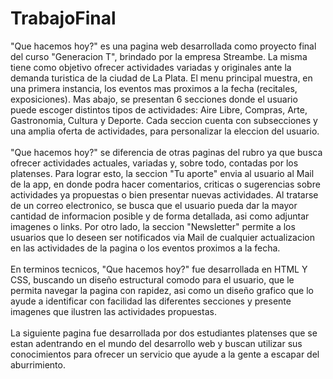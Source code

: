 # TrabajoFinal
"Que hacemos hoy?" es una pagina web desarrollada como proyecto final del curso "Generacion T", brindado por la empresa Streambe. La misma tiene como objetivo ofrecer actividades variadas y originales ante la demanda turistica de la ciudad de La Plata. El menu principal muestra, en una primera instancia, los eventos mas proximos a la fecha (recitales, exposiciones). Mas abajo, se presentan 6 secciones donde el usuario puede escoger distintos tipos de actividades: Aire Libre, Compras, Arte, Gastronomia, Cultura y Deporte. Cada seccion cuenta con subsecciones y una amplia oferta de actividades, para personalizar la eleccion del usuario.
<br>
<br>
"Que hacemos hoy?" se diferencia de otras paginas del rubro ya que busca ofrecer actividades actuales, variadas y, sobre todo, contadas por los platenses. Para lograr esto, la seccion "Tu aporte" envia al usuario al Mail de la app, en donde podra hacer comentarios, criticas o sugerencias sobre actividades ya propuestas o bien presentar nuevas actividades. Al tratarse de un correo electronico, se busca que el usuario pueda dar la mayor cantidad de informacion posible y de forma detallada, asi como adjuntar imagenes o links. Por otro lado, la seccion "Newsletter" permite a los usuarios que lo deseen ser notificados via Mail de cualquier actualizacion en las actividades de la pagina o los eventos proximos a la fecha.
<br>
<br>
En terminos tecnicos, "Que hacemos hoy?" fue desarrollada en HTML Y CSS, buscando un diseño estructural comodo para el usuario, que le permita navegar la pagina con rapidez, asi como un diseño grafico que lo ayude a identificar con facilidad las diferentes secciones y presente imagenes que ilustren las actividades propuestas.
<br>
<br>
La siguiente pagina fue desarrollada por dos estudiantes platenses que se estan adentrando en el mundo del desarrollo web y buscan utilizar sus conocimientos para ofrecer un servicio que ayude a la gente a escapar del aburrimiento.
